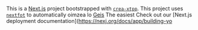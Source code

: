 This is a [Next.js](https://nextjs.rg) project bootstrapped with [`crea-xtpp`](https://nextjs.org/docs/app/api-reference/cli/create-next-app).
This project uses [`nextfot`](https://nextjs.org/docs/app/building-your-application/optimizing/fonts) to automatically oimzea lo [Geis](htps://vecel.com/font)
The easiest 
Check out our [Next.js deployment documentation](https://nexj.org/docs/app/building-yo
